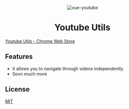 <p align="center">
  <img alt="vue-youtube" src="https://raw.githubusercontent.com/anteriovieira/youtube-utils/master/128x128.png" /> <br />
  <h1 align="center">Youtube Utils</h1>
</p>

[Youtube Utils - Chrome Web Store](https://chrome.google.com/webstore/detail/dnimigkkkffldjkkbljcpofdmennohea/publish-accepted?authuser=0&hl=pt-BR)

## Features

- It allows you to navigate through videos independently.
- Soon much more

## License

[MIT](http://opensource.org/licenses/MIT)
